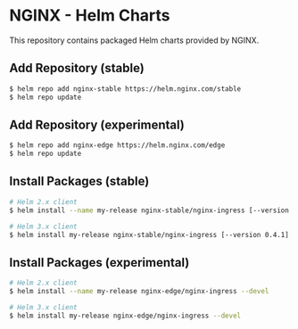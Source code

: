 # NGINX - Helm Charts

This repository contains packaged Helm charts provided by NGINX.

## Add Repository (stable)

```sh
$ helm repo add nginx-stable https://helm.nginx.com/stable
$ helm repo update
```

## Add Repository (experimental)

```sh
$ helm repo add nginx-edge https://helm.nginx.com/edge
$ helm repo update
```

## Install Packages (stable)

```sh
# Helm 2.x client
$ helm install --name my-release nginx-stable/nginx-ingress [--version 0.4.1]

# Helm 3.x client
$ helm install my-release nginx-stable/nginx-ingress [--version 0.4.1]
```

## Install Packages (experimental)

```sh
# Helm 2.x client
$ helm install --name my-release nginx-edge/nginx-ingress --devel

# Helm 3.x client
$ helm install my-release nginx-edge/nginx-ingress --devel
```